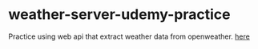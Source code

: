 # weather-server-udemy-practice

Practice using web api that extract weather data from openweather.
[here](https://hoai-phu-weather-app.herokuapp.com)
